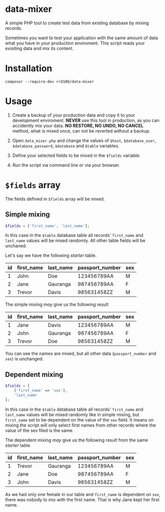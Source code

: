 # data-mixer
A simple PHP tool to create test data from existing database by mixing records.

Sometimes you want to test your application with the same amount of data what you
have in your production enviroment. This script reads your exisiting data and
mix its content.

# Installation
`composer --require-dev rrd108/data-mixer`

# Usage
1. Create a backup of your production data and copy it to your development enviroment. **NEVER** use this tool in production, as you can accidently mix your data. **NO RESTORE, NO UNDO, NO CANCEL** method, what is mixed once, can not be reverted without a backup.

2. Open `data_mixer.php` and change the values of `$host`, `$database_user`, `$database_password`, `$database` and `$table` variables.

3. Define your selected fields to be mixed in the `$fields` variable.

4. Run the script via command line or via your browser.

# `$fields` array
The fields defined in `$fields` array will be mixed.

## Simple mixing
```php
$fields = ['first_name', 'last_name'];
```
In this case in the `$table` database table all records' `first_name` and `last_name` values will be mixed randomly. All other table fields will be unchaned.

Let's say we have the following *starter* table.

| id | first_name | last_name | passport_number | sex |
|----|------------|-----------|-----------------|-----|
| 1  | John       | Doe       | 123456789AA     | M   |
| 2  | Jane       | Gauranga  | 987456789AA     | F   | 
| 3  | Trevor     | Davis     | 985631458ZZ     | M   |

The simple mixing *may* give us the following result

| id | first_name | last_name | passport_number | sex |
|----|------------|-----------|-----------------|-----|
| 1  | Jane       | Davis     | 123456789AA     | M   |
| 2  | John       | Gauranga  | 987456789AA     | F   |
| 3  | Trevor     | Doe       | 985631458ZZ     | M   |

You can see the names are mixed, but all other data (`passport_number` and `sex`) is unchanged.

## Dependent mixing
```php
$fields = [
    ['first_name' => 'sex'], 
    'last_name'
];
```
In this case in the `$table` database table all records' `first_name` and `last_name` values will be mixed randomly like in simple mixing, but `first_name` set to be dependent on the value of the `sex` field. It means on mixing the script will only select first names from other records where the value of the sex filed is the same.

The dependent mixing *may* give us the following result from the same *starter* table

| id | first_name | last_name | passport_number | sex |
|----|------------|-----------|-----------------|-----|
| 1  | Trevor     | Gauranga  | 123456789AA     | M   |
| 2  | Jane       | Doe       | 987456789AA     | F   |
| 3  | John       | Davis     | 985631458ZZ     | M   |

As we had only one female in our table and `first_name` is dependent on `sex`, there was nobody to mix with the first name. That is why Jane kept her first name.
